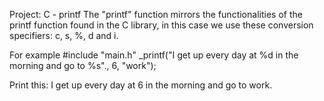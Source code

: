 Project: C - printf
The "printf" function mirrors the functionalities of the printf function found in the C library, in this case we use these conversion specifiers: c, s, %, d and i.

For example
#include "main.h"
_printf("I get up every day at %d in the morning and go to %s"., 6, "work");

Print this:
I get up every day at 6 in the morning and go to work.

